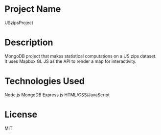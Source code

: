 # Project Name
USzipsProject

# Description
MongoDB project that makes statistical computations on a US zips dataset. It uses Mapbox GL JS as the API to render a map for interactivity.

# Technologies Used
Node.js
MongoDB
Express.js
HTML/CSS/JavaScript

# License
MIT